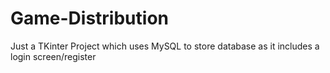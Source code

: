 # Game-Distribution
Just a TKinter Project which uses MySQL to store database as it includes a login screen/register
